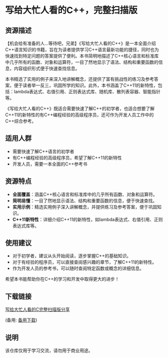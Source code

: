 # 写给大忙人看的C++，完整扫描版

## 资源描述

【机会给有准备的人...等待吧，兄弟】《写给大忙人看的C++》是一本全面介绍C++语言知识的书籍，旨在为读者提供学习C++语言最新功能的捷径，同时也为快速找到特定问题的答案提供了便利。本书简明地描述了C++核心语言和标准库中几乎所有的函数、对象和运算符，一目了然地显示了语法、结构和重要函数的信息，内容组织形式便于快速查找信息。

本书精选了实用的例子来深入地讲解概念，还提供了富有挑战性的练习及参考答案，便于读者举一反三，巩固所学的知识。此外，本书涵盖了C++11的新特性，包括：lambda表达式、右值引用、正则表达式库、随机库、散列表容器、智能指针等。

《写给大忙人看的C++》既适合需要快速了解C++的初学者，也适合想要了解C++11的新特性的有C++编程经验的高级程序员，还可作为开发人员工作中的C++综合参考。

## 适用人群

- 需要快速了解C++语言的初学者
- 有C++编程经验的高级程序员，希望了解C++11的新特性
- 开发人员，需要一本全面的C++参考书

## 资源特点

- **全面覆盖**：涵盖C++核心语言和标准库中的几乎所有函数、对象和运算符。
- **简明易懂**：一目了然地显示语法、结构和重要函数的信息，便于快速查找。
- **实用示例**：精选实用例子深入讲解概念，并提供练习及参考答案，便于巩固知识。
- **C++11新特性**：详细介绍C++11的新特性，如lambda表达式、右值引用、正则表达式库等。

## 使用建议

- 对于初学者，建议从头开始阅读，逐步掌握C++的基础知识。
- 对于有经验的程序员，可以直接查阅感兴趣的章节，了解C++11的新特性。
- 作为开发人员的参考书，可以随时查阅特定函数或概念的详细信息。

希望本书能帮助你在C++的学习和开发中取得更大的进步！

## 下载链接
[写给大忙人看的C完整扫描版分享](https://pan.quark.cn/s/cfaa22e18042) 

(备用: [备用下载](https://pan.baidu.com/s/1dfFhv-R-uxzmcmcf3khh1w?pwd=1234))

## 说明

该仓库仅用于学习交流，请勿用于商业用途。
